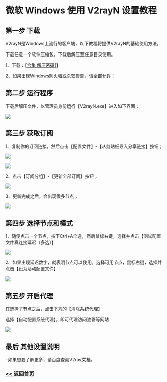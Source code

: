 # 微软 Windows 使用 V2rayN 设置教程

## 第一步 下载

V2rayN是Windows上流行的客户端，以下教程将提供V2rayN的基础使用方法。

下载任意一个软件压缩包，下载后解压至任意目录使用。

1、下载：【[合集 解压密码1](https://pan.quark.cn/s/ba14387b17b7)】

2、如果出现Windows防火墙或杀软警告，请全部允许！

## 第二步 运行程序

下载后解压文件，以管理员身份运行【V2rayN.exe】进入如下界面：

![](https://i.postimg.cc/65D3N5zr/01.png)

## 第三步 获取订阅

1、复制你的订阅链接，然后点击【配置文件】-【从剪贴板导入分享链接】按钮；

![](https://i.postimg.cc/pXgTtXk6/02.png)

![](https://i.postimg.cc/QxRtrxSR/03.png)

2、点击【订阅分组】-【更新全部订阅】按钮；

![](https://i.postimg.cc/kXk4dXwH/04.png)

3、更新完成之后，会出现很多节点；

![](https://i.postimg.cc/L6rXM6vc/05.png)

## 第四步 选择节点和模式

1、随便点击一个节点，按下Ctrl+A全选，然后鼠标右键，选择并点击【测试配置文件真连接延迟（多选）】

![](https://i.postimg.cc/XYdvNSDm/06.png)

2、如果出现延迟数字，就表明节点可以使用，选择可用节点，鼠标右键，选择并点击【设为活动配置文件】

![](https://i.postimg.cc/cLwJ1y5j/07.png)


## 第五步 开启代理

在选择了节点之后，点击下方的【清除系统代理】

选择【自动配置系统代理】，即可代理访问油管等网站

![](https://i.postimg.cc/4xV34kFj/08.png)

## 最后 其他设置说明

· 如果想要了解更多，请百度查阅V2ray文档。


### [<< 返回首页](https://github.com/iosrjk/xhj/)
